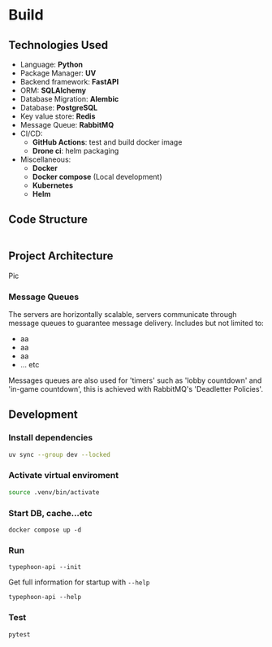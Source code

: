 # Build
## Technologies Used
- Language: **Python**
- Package Manager: **UV**
- Backend framework: **FastAPI**
- ORM: **SQLAlchemy**
- Database Migration: **Alembic**
- Database: **PostgreSQL**
- Key value store: **Redis**
- Message Queue: **RabbitMQ**
- CI/CD: 
    - **GitHub Actions**: test and build docker image
    - **Drone ci**: helm packaging
- Miscellaneous:
    - **Docker**
    - **Docker compose** (Local development)
    - **Kubernetes**
    - **Helm**

## Code Structure
```

```

## Project Architecture
Pic

### Message Queues
The servers are horizontally scalable, servers communicate through message queues 
to guarantee message delivery.
Includes but not limited to:
- aa
- aa
- aa
- ... etc

Messages queues are also used for 'timers' such as 'lobby countdown' and 'in-game countdown',
this is achieved with RabbitMQ's 'Deadletter Policies'.   


## Development
### Install dependencies 
```bash
uv sync --group dev --locked
```
### Activate virtual enviroment
```bash
source .venv/bin/activate
```
### Start DB, cache...etc
```
docker compose up -d
```
### Run
```
typephoon-api --init
```
Get full information for startup with `--help` 
```
typephoon-api --help
```
### Test
```
pytest
```
